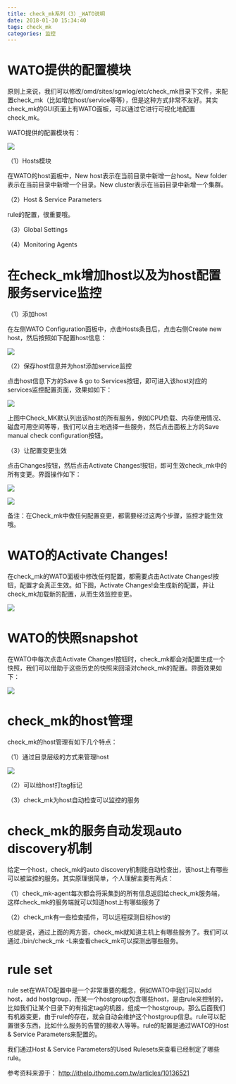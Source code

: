 ```yaml
---
title: check_mk系列（3）_WATO说明
date: 2018-01-30 15:34:40
tags: check_mk
categories: 监控
---
```


# WATO提供的配置模块

原则上来说，我们可以修改/omd/sites/sgwlog/etc/check_mk目录下文件，来配置check_mk（比如增加host/service等等），但是这种方式非常不友好。其实check_mk的GUI页面上有WATO面板，可以通过它进行可视化地配置check_mk。

WATO提供的配置模块有：

![](/images/check_mk_3_1.png)

（1）Hosts模块

在WATO的host面板中，New host表示在当前目录中新增一台host。New folder表示在当前目录中新增一个目录。New cluster表示在当前目录中新增一个集群。

（2）Host & Service Parameters

rule的配置，很重要哦。

（3）Global Settings

（4）Monitoring Agents

# 在check_mk增加host以及为host配置服务service监控

（1）添加host

在左侧WATO Configuration面板中，点击Hosts条目后，点击右侧Create new host，然后按照如下配置host信息：

![](/images/check_mk_3_2.png)

（2）保存host信息并为host添加service监控

点击host信息下方的Save & go to Services按钮，即可进入该host对应的services监控配置页面，效果如如下：

![](/images/check_mk_3_3.png)

上图中Check_MK默认列出该host的所有服务，例如CPU负载、内存使用情况、磁盘可用空间等等，我们可以自主地选择一些服务，然后点击面板上方的Save manual check configuration按钮。

（3）让配置变更生效

点击Changes按钮，然后点击Activate Changes!按钮，即可生效check_mk中的所有变更。界面操作如下：

![](/images/check_mk_3_4.png)

![](/images/check_mk_3_5.png)

备注：在Check_mk中做任何配置变更，都需要经过这两个步骤，监控才能生效哦。

# WATO的Activate Changes!

在check_mk的WATO面板中修改任何配置，都需要点击Activate Changes!按钮，配置才会真正生效。如下图，Activate Changes!会生成新的配置，并让check_mk加载新的配置，从而生效监控变更。

![](/images/check_mk_3_6.png)

# WATO的快照snapshot

在WATO中每次点击Activate Changes!按钮时，check_mk都会对配置生成一个快照，我们可以借助于这些历史的快照来回滚对check_mk的配置。界面效果如下：

![](/images/check_mk_3_7.png)

# check_mk的host管理

check_mk的host管理有如下几个特点：

（1）通过目录层级的方式来管理host

![](/images/check_mk_3_8.png)

（2）可以给host打tag标记

（3）check_mk为host自动检查可以监控的服务

# check_mk的服务自动发现auto discovery机制

给定一个host，check_mk的auto discovery机制能自动检查出，该host上有哪些可以被监控的服务。其实原理很简单，个人理解主要有两点：

（1）check_mk-agent每次都会将采集到的所有信息返回给check_mk服务端，这样check_mk的服务端就可以知道host上有哪些服务了

（2）check_mk有一些检查插件，可以远程探测目标host的

也就是说，通过上面的两方面，check_mk就知道主机上有哪些服务了。我们可以通过./bin/check_mk -L来查看check_mk可以探测出哪些服务。

# rule set

rule set在WATO配置中是一个非常重要的概念，例如WATO中我们可以add host，add hostgroup，而某一个hostgroup包含哪些host，是由rule来控制的，比如我们让某个目录下的有指定tag的机器，组成一个hostgroup。那么后面我们有机器变更，由于rule的存在，就会自动会维护这个hostgroup信息。rule可以配置很多东西，比如什么服务的告警的接收人等等。rule的配置是通过WATO的Host & Service Parameters来配置的。

我们通过Host & Service Parameters的Used Rulesets来查看已经制定了哪些rule。


参考资料来源于：
http://ithelp.ithome.com.tw/articles/10136521
